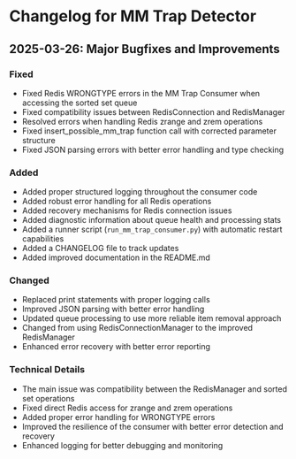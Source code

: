 # Changelog for MM Trap Detector

## 2025-03-26: Major Bugfixes and Improvements

### Fixed

- Fixed Redis WRONGTYPE errors in the MM Trap Consumer when accessing the sorted set queue
- Fixed compatibility issues between RedisConnection and RedisManager
- Resolved errors when handling Redis zrange and zrem operations
- Fixed insert_possible_mm_trap function call with corrected parameter structure
- Fixed JSON parsing errors with better error handling and type checking

### Added

- Added proper structured logging throughout the consumer code
- Added robust error handling for all Redis operations
- Added recovery mechanisms for Redis connection issues
- Added diagnostic information about queue health and processing stats
- Added a runner script (`run_mm_trap_consumer.py`) with automatic restart capabilities
- Added a CHANGELOG file to track updates
- Added improved documentation in the README.md

### Changed

- Replaced print statements with proper logging calls
- Improved JSON parsing with better error handling
- Updated queue processing to use more reliable item removal approach
- Changed from using RedisConnectionManager to the improved RedisManager
- Enhanced error recovery with better error reporting

### Technical Details

- The main issue was compatibility between the RedisManager and sorted set operations
- Fixed direct Redis access for zrange and zrem operations
- Added proper error handling for WRONGTYPE errors
- Improved the resilience of the consumer with better error detection and recovery
- Enhanced logging for better debugging and monitoring
